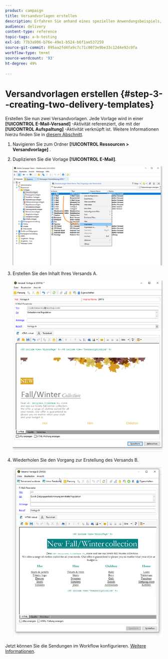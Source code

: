 ```yaml
---
product: campaign
title: Versandvorlagen erstellen
description: Erfahren Sie anhand eines speziellen Anwendungsbeispiels, wie Sie A/B-Tests durchführen.
audience: delivery
content-type: reference
topic-tags: a-b-testing
exl-id: 77b3a906-b76e-49e1-b524-b6f1ae537259
source-git-commit: 895aa2fd4fa9c7c71c0073e9be33c12d4e92c9fa
workflow-type: tm+mt
source-wordcount: '93'
ht-degree: 49%

---
```


# Versandvorlagen erstellen {#step-3--creating-two-delivery-templates}

Erstellen Sie nun zwei Versandvorlagen. Jede Vorlage wird in einer **[!UICONTROL E-Mail-Versand]** -Aktivität referenziert, die mit der **[!UICONTROL Aufspaltung]** -Aktivität verknüpft ist. Weitere Informationen hierzu finden Sie in [diesem Abschnitt](about-templates.md).

1. Navigieren Sie zum Ordner **[!UICONTROL Ressourcen > Versandvorlage]** .
1. Duplizieren Sie die Vorlage **[!UICONTROL E-Mail]**.

   ![](assets/use_case_abtesting_deliverymodel_001.png)

1. Erstellen Sie den Inhalt Ihres Versands A.

   ![](assets/use_case_abtesting_deliverymodel_002.png)

1. Wiederholen Sie den Vorgang zur Erstellung des Versands B.

   ![](assets/use_case_abtesting_deliverymodel_003.png)

Jetzt können Sie die Sendungen im Workflow konfigurieren. [Weitere Informationen](a-b-testing-uc-configuring-deliveries.md).

